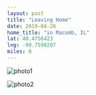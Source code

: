 ```yaml
---
layout: post
title: "Leaving Home"
date: 2019-04-26
home_title: "in Macomb, IL"
lat: 40.4756423
lng: -90.7598207
miles: 0
---
```


![photo1](https://i.imgur.com/iMM6c3l.jpg)

![photo2](https://i.imgur.com/Ny9hzCj.jpg)